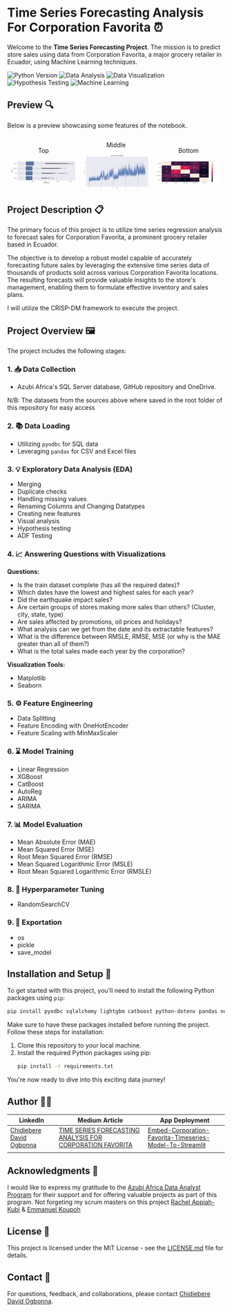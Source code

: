 # Time Series Forecasting Analysis For Corporation Favorita ⏰

Welcome to the **Time Series Forecasting Project**. The mission is to predict store sales using data from Corporation Favorita, a major grocery retailer in Ecuador, using Machine Learning techniques.

![Python Version](https://img.shields.io/badge/Python-3.11-blue)
![Data Analysis](https://img.shields.io/badge/Data-Analysis-yellow)
![Data Visualization](https://img.shields.io/badge/Data-Visualization-orange)
![Hypothesis Testing](https://img.shields.io/badge/Hypothesis-Testing-brightgreen)
![Machine Learning](https://img.shields.io/badge/Machine-Learning-blueviolet)

## Preview 🔍

Below is a preview showcasing some features of the notebook.

<div style="display: flex; align-items: center;">
    <div style="flex: 33.33%; text-align: center;">
        <p>Top</p>
        <img src="Images/Readmepics/Image1.png" alt="Top" width="90%"/>
    </div>
    <div style="flex: 33.33%; text-align: center;">
        <p>Middle</p>
        <img src="Images/Readmepics/Image2.png" alt="Middle" width="90%"/>
    </div>
    <div style="flex: 33.33%; text-align: center;">
        <p>Bottom</p>
        <img src="Images/Readmepics/Image3.png" alt="Bottom" width="90%"/>
    </div>
</div>

## Project Description 📋

The primary focus of this project is to utilize time series regression analysis to forecast sales for Corporation Favorita, a prominent grocery retailer based in Ecuador.

The objective is to develop a robust model capable of accurately forecasting future sales by leveraging the extensive time series data of thousands of products sold across various Corporation Favorita locations. The resulting forecasts will provide valuable insights to the store's management, enabling them to formulate effective inventory and sales plans.

I will utilize the CRISP-DM framework to execute the project.


## Project Overview 🖼

The project includes the following stages:

### 1. 📥 Data Collection

- Azubi Africa's SQL Server database, GitHub repository and OneDrive.

N/B: The datasets from the sources above where saved in the root folder of this repository for easy access

### 2. 📚 Data Loading

- Utilizing `pyodbc` for SQL data
- Leveraging `pandas` for CSV and Excel files

### 3. 💡 Exploratory Data Analysis (EDA)

- Merging
- Duplicate checks
- Handling missing values
- Renaming Columns and Changing Datatypes
- Creating new features
- Visual analysis
- Hypothesis testing
- ADF Testing

### 4. 📈 Answering Questions with Visualizations

**Questions:**

- Is the train dataset complete (has all the required dates)?
- Which dates have the lowest and highest sales for each year?
- Did the earthquake impact sales?
- Are certain groups of stores making more sales than others? (Cluster, city, state, type)
- Are sales affected by promotions, oil prices and holidays?
- What analysis can we get from the date and its extractable features?
- What is the difference between RMSLE, RMSE, MSE (or why is the MAE greater than all of them?)
- What is the total sales made each year by the corporation?

**Visualization Tools:**

- Matplotlib
- Seaborn

### 5. ⚙️ Feature Engineering

- Data Splitting
- Feature Encoding with OneHotEncoder
- Feature Scaling with MinMaxScaler

### 6. ⌛ Model Training

- Linear Regression
- XGBoost
- CatBoost
- AutoReg
- ARIMA
- SARIMA

### 7. 📊 Model Evaluation

- Mean Absolute Error (MAE)
- Mean Squared Error (MSE)
- Root Mean Squared Error (RMSE)
- Mean Squared Logarithmic Error (MSLE)
- Root Mean Squared Logarithmic Error (RMSLE)

### 8. 🎯 Hyperparameter Tuning

- RandomSearchCV

### 9. 💭 Exportation

- os
- pickle
- save_model

## Installation and Setup 🔧

To get started with this project, you'll need to install the following Python packages using `pip`:

```bash
pip install pyodbc sqlalchemy lightgbm catboost python-dotenv pandas numpy matplotlib seaborn scipy pmdarima
```

Make sure to have these packages installed before running the project.
Follow these steps for installation:

1. Clone this repository to your local machine.
2. Install the required Python packages using pip:
   ```bash
   pip install -r requirements.txt
   ```

You're now ready to dive into this exciting data journey!

## Author 👨‍💼

| LinkedIn                | Medium Article                                                                                                                                                                                                                                   | App Deployment |
| ------------------------ | ------------------------------------------------------------------------------------------------------------------------------------------------------------------------------------------------------------------------------------------ | ----------- |
| [Chidiebere David Ogbonna](https://www.linkedin.com/in/chidieberedavidogbonna/) | [TIME SERIES FORECASTING ANALYSIS FOR CORPORATION FAVORITA](https://eberedavid.medium.com/time-series-forecasting-analysis-for-corporation-favorita-4e43df145e50) |[Embed-Corporation-Favorita-Timeseries-Model-To-Streamlit](https://github.com/iameberedavid/Embed-Corporation-Favorita-Timeseries-Model-To-Streamlit)|
|                          |                                                                                                                                                                                                                                            |        |

## Acknowledgments 🙏

I would like to express my gratitude to the [Azubi Africa Data Analyst Program](https://www.azubiafrica.org/data-analytics) for their support and for offering valuable projects as part of this program. Not forgeting my scrum masters on this project [Rachel Appiah-Kubi](https://www.linkedin.com/in/racheal-appiah-kubi/) & [Emmanuel Koupoh](https://github.com/eaedk)

## License 📜

This project is licensed under the MIT License - see the [LICENSE.md](LICENSE.md) file for details.

## Contact 📧

For questions, feedback, and collaborations, please contact [Chidiebere David Ogbonna](eberedavid326@gmail.com).